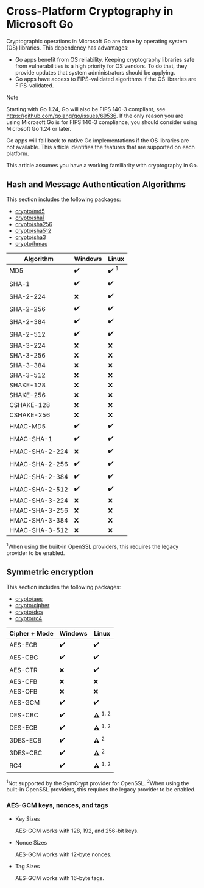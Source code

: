 # Cross-Platform Cryptography in Microsoft Go

Cryptographic operations in Microsoft Go are done by operating system (OS) libraries. This dependency has advantages:

* Go apps benefit from OS reliability. Keeping cryptography libraries safe from vulnerabilities is a high priority for OS vendors. To do that, they provide updates that system administrators should be applying.
* Go apps have access to FIPS-validated algorithms if the OS libraries are FIPS-validated.

> [!NOTE]
> Starting with Go 1.24, Go will also be FIPS 140-3 compliant, see https://github.com/golang/go/issues/69536.
> If the only reason you are using Microsoft Go is for FIPS 140-3 compliance, you should consider using Microsoft Go 1.24 or later.

Go apps will fall back to native Go implementations if the OS libraries are not available.
This article identifies the features that are supported on each platform.

This article assumes you have a working familiarity with cryptography in Go.

## Hash and Message Authentication Algorithms

This section includes the following packages:

* [crypto/md5](https://pkg.go.dev/crypto/md5)
* [crypto/sha1](https://pkg.go.dev/crypto/sha1)
* [crypto/sha256](https://pkg.go.dev/crypto/sha256)
* [crypto/sha512](https://pkg.go.dev/crypto/sha512)
* [crypto/sha3](https://pkg.go.dev/golang.org/x/crypto/sha3)
* [crypto/hmac](https://pkg.go.dev/crypto/hmac)

|Algorithm                  |Windows   |Linux             |
|---------------------------|----------|------------------|
|MD5                        | ✔️       | ✔️ <sup>1</sup> |
|SHA-1                      | ✔️       | ✔️              |
|SHA-2-224                  | ❌       | ✔️              |
|SHA-2-256                  | ✔️       | ✔️              |
|SHA-2-384                  | ✔️       | ✔️              |
|SHA-2-512                  | ✔️       | ✔️              |
|SHA-3-224                  | ❌       | ❌              |
|SHA-3-256                  | ❌       | ❌              |
|SHA-3-384                  | ❌       | ❌              |
|SHA-3-512                  | ❌       | ❌              |
|SHAKE-128                  | ❌       | ❌              |
|SHAKE-256                  | ❌       | ❌              |
|CSHAKE-128                 | ❌       | ❌              |
|CSHAKE-256                 | ❌       | ❌              |
|HMAC-MD5                   | ✔️       | ✔️              |
|HMAC-SHA-1                 | ✔️       | ✔️              |
|HMAC-SHA-2-224             | ❌       | ✔️              |
|HMAC-SHA-2-256             | ✔️       | ✔️              |
|HMAC-SHA-2-384             | ✔️       | ✔️              |
|HMAC-SHA-2-512             | ✔️       | ✔️              |
|HMAC-SHA-3-224             | ❌       | ❌              |
|HMAC-SHA-3-256             | ❌       | ❌              |
|HMAC-SHA-3-384             | ❌       | ❌              |
|HMAC-SHA-3-512             | ❌       | ❌              |

<sup>1</sup>When using the built-in OpenSSL providers, this requires the legacy provider to be enabled.

## Symmetric encryption

This section includes the following packages:

* [crypto/aes](https://pkg.go.dev/crypto/aes)
* [crypto/cipher](https://pkg.go.dev/crypto/cipher)
* [crypto/des](https://pkg.go.dev/crypto/des)
* [crypto/rc4](https://pkg.go.dev/crypto/rc4)

| Cipher + Mode | Windows  | Linux               |
|---------------|----------|---------------------|
| AES-ECB       | ✔️       | ✔️                 |
| AES-CBC       | ✔️       | ✔️                 |
| AES-CTR       | ❌       | ✔️                 |
| AES-CFB       | ❌       | ❌                 |
| AES-OFB       | ❌       | ❌                 |
| AES-GCM       | ✔️       | ✔️                 |
| DES-CBC       | ✔️       | ⚠️ <sup>1, 2</sup> |
| DES-ECB       | ✔️       | ⚠️ <sup>1, 2</sup> |
| 3DES-ECB      | ✔️       | ⚠️ <sup>2</sup>    |
| 3DES-CBC      | ✔️       | ⚠️ <sup>2</sup>    |
| RC4           | ✔️       | ⚠️ <sup>1, 2</sup> |

<sup>1</sup>Not supported by the SymCrypt provider for OpenSSL.
<sup>2</sup>When using the built-in OpenSSL providers, this requires the legacy provider to be enabled.

### AES-GCM keys, nonces, and tags

* Key Sizes

  AES-GCM works with 128, 192, and 256-bit keys.

* Nonce Sizes

  AES-GCM works with 12-byte nonces.

* Tag Sizes
  
  AES-GCM works with 16-byte tags.